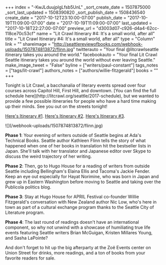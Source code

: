 +++
index = "-KwJLduujplgLfsb5UnL"
_sort_create_date = 1507875000
_sort_last_updated = 1508390820
_sort_publish_date = 1508436540
create_date = "2017-10-12T23:10:00-07:00"
publish_date = "2017-10-19T11:09:00-07:00"
date = "2017-10-19T11:09:00-07:00"
last_updated = "2017-10-18T22:27:00-07:00"
preview_url = "d3003d07-c926-d4a4-62cc-118ce70c53cf"
name = "Lit Crawl Itinerary #4: It's a small world, after all"
title = "Lit Crawl Itinerary #4: It's a small world, after all"
type = "Column"
link = ""
shareimage = "http://seattlereviewofbooks.com/webhook-uploads/1507874813872/flinn.jpg"
twitterauto = "Your final @litcrawlseattle itinerary takes you around the world."
facebookauto = "Your final Lit Crawl Seattle itinerary takes you around the world without ever leaving Seattle."
make_image_tweet = "False"
byline = ["writers/paul-constant"]
tags_notes = ["tags/lit-crawl"]
authors_notes = ["authors/willie-fitzgerald"]
books = ""
+++
<p class="intro">Tonight is Lit Crawl, a bacchanalia of literary events spread over four courses across Capitol Hill, First Hill, and downtown. [You can find the full schedule here](http://litcrawl.org/seattle/2017-schedule), but we wanted to provide a few possible itineraries for people who have a hard time making up their minds. See you out on the streets tonight!</p>

[Here's Itinerary #1](http://www.seattlereviewofbooks.com/notes/2017/10/16/lit-crawl-itinerary-1-the-genre-walk/).
[Here's Itinerary #2](http://www.seattlereviewofbooks.com/notes/2017/10/17/lit-crawl-itinerary-2-no-white-dudes/).
[Here's Itinerary #3](http://www.seattlereviewofbooks.com/notes/2017/10/18/lit-crawl-itinerary-3-all-poetry-all-the-time/).

<p class="image-left">![](/webhook-uploads/1507874813872/flinn.jpg)</p>

**Phase 1**: Your evening of writers outside of Seattle begins at Ada's Technical Books. Seattle author Kathleen Flinn tells the story of what happened when one of her books in translation hit the bestseller lists in Japan. She'll talk with her translator and Japanese editor over Skype to discuss the weird trajectory of her writing. 

**Phase 2**: Then, go to Hugo House for a reading of writers from outside Seattle including Bellingham's Elaina Ellis and Tacoma's Jackie Fender. Keep an eye out especially for Hayat Norimine, who was born in Japan and grew up in Eastern Washington before moving to Seattle and taking over the Publicola politics blog.

**Phase 3**: Stay at Hugo House for APRIL Festival co-founder Willie Fitzgerald's conversation with New Zealand author Nic Low, who's here in town as part of a cultural exchange program thanks to the Seattle City of Literature program.

**Phase 4**: The last round of readings doesn't have an international component, so why not unwind with a showcase of humiliating true life events featuring Seattle writers Brian McGuigan, Kristen Millares Young, and Sasha LaPointe?

<p class="footer">And don't forget to hit up the big afterparty at the Zoë Events center on Union Street for drinks, more readings, and a ton of books from your favorite readers for sale.</p>